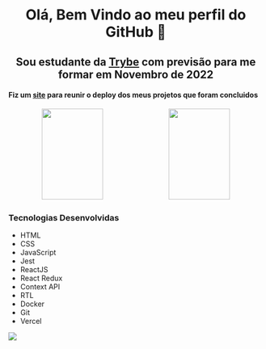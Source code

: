 <div>
  <h1 align="center">Olá, Bem Vindo ao meu perfil do GitHub 👋</h1>
  <h2 align="center">Sou estudante da <a target="_blank" href="https://www.betrybe.com/">Trybe</a> com previsão para me formar em Novembro de 2022</h2>
</div>

<h4>Fiz um <a target="_blank" href="https://pedrindev-ls.github.io/basic-info/">site</a> para reunir o deploy dos meus projetos que foram concluidos</h4>

<div align="center">
  <img height="180em" width="49%" src="https://github-readme-stats.vercel.app/api?username=pedrindev-ls&show_icons=true&theme=tokyonight&include_all_commits=true&count_private=true"/>
  <img height="180em" width="49%" src="https://github-readme-stats.vercel.app/api/top-langs/?username=pedrindev-ls&layout=compact&langs_count=7&theme=tokyonight"/>
</div>

<div>
  <h3>Tecnologias Desenvolvidas</h3>
  <ul>
    <li>HTML</li>
    <li>CSS</li>
    <li>JavaScript</li>
    <li>Jest</li>
    <li>ReactJS</li>
    <li>React Redux</li>
    <li>Context API</li>
    <li>RTL</li>
    <li>Docker</li>
    <li>Git</li>
    <li>Vercel</li>
  </ul>  
</div>

<a href="https://www.linkedin.com/in/pedrovieira12/" target="_blank">
  <img src="https://img.shields.io/badge/-LinkedIn-%230077B5?style=for-the-badge&logo=linkedin&logoColor=white" target="_blank">
</a>
<!--
**pedrindev-ls/pedrindev-ls** is a ✨ _special_ ✨ repository because its `README.md` (this file) appears on your GitHub profile.

Here are some ideas to get you started:

- 🔭 I’m currently working on ...
- 🌱 I’m currently learning ...
- 👯 I’m looking to collaborate on ...
- 🤔 I’m looking for help with ...
- 💬 Ask me about ...
- 📫 How to reach me: ...
- 😄 Pronouns: ...
- ⚡ Fun fact: ...
-->

